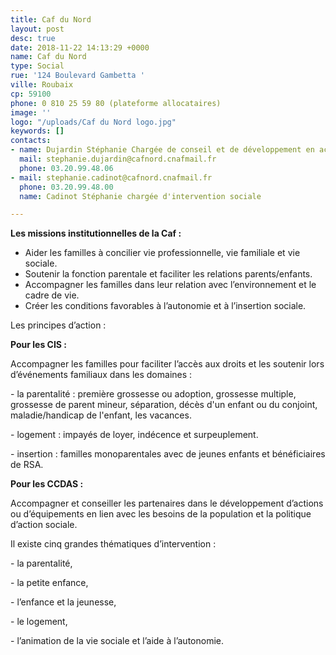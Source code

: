 ```yaml
---
title: Caf du Nord
layout: post
desc: true
date: 2018-11-22 14:13:29 +0000
name: Caf du Nord
type: Social
rue: '124 Boulevard Gambetta '
ville: Roubaix
cp: 59100
phone: 0 810 25 59 80 (plateforme allocataires)
image: ''
logo: "/uploads/Caf du Nord logo.jpg"
keywords: []
contacts:
- name: Dujardin Stéphanie Chargée de conseil et de développement en action sociale
  mail: stephanie.dujardin@cafnord.cnafmail.fr
  phone: 03.20.99.48.06
- mail: stephanie.cadinot@cafnord.cnafmail.fr
  phone: 03.20.99.48.00
  name: Cadinot Stéphanie chargée d'intervention sociale

---
```

**Les missions institutionnelles de la Caf :** 

* Aider les familles à concilier vie professionnelle, vie familiale et vie sociale.
* Soutenir la fonction parentale et faciliter les relations parents/enfants.
* Accompagner les familles dans leur relation avec l’environnement et le cadre de vie.
* Créer les conditions favorables à l’autonomie et à l’insertion sociale.

Les principes d’action : 

**Pour les CIS :** 

Accompagner les familles pour faciliter l’accès aux droits et les soutenir lors d’événements familiaux dans les domaines : 

\- la parentalité : première grossesse ou adoption, grossesse multiple, grossesse de parent mineur, séparation, décès d'un enfant ou du conjoint, maladie/handicap de l'enfant, les vacances.

\-  logement : impayés de loyer, indécence et surpeuplement.

\-  insertion : familles monoparentales avec de jeunes enfants et bénéficiaires de RSA.

**Pour les CCDAS :** 

Accompagner et conseiller les partenaires dans le développement d’actions ou d’équipements en lien avec les besoins de la population et la politique d’action sociale. 

Il existe cinq grandes thématiques d’intervention : 

\- la parentalité,

\- la petite enfance,

\- l’enfance et la jeunesse, 

\- le logement, 

\- l’animation de la vie sociale et l’aide à l’autonomie.